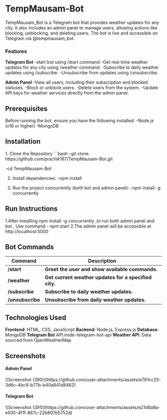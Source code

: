 # TempMausam-Bot
TempMausam_Bot is a Telegram bot that provides weather updates for any city. It also includes an admin panel to manage users, allowing actions like blocking, unblocking, and deleting users.
The bot is live and accessible on Telegram via @tempmausam_bot.

<h3>Features</h3>

**Telegram Bot**
-start bot using /start command
-Get real-time weather updates for any city using /weather <city> command.
-Subscribe to daily weather updates using /subscribe.
-Unsubscribe from updates using /unsubscribe.

**Admin Panel**
-View all users, including their subscription and blocked statuses.
-Block or unblock users.
-Delete users from the system.
-Update API keys for weather services directly from the admin panel.

<h2>Prerequisites</h2>
Before running the bot, ensure you have the following installed:
-Node.js (v16 or higher)
-MongoDB

<h2>Installation</h2>
1. Clone the Repository
```bash
-git clone https://github.com/prachik167/TempMausam-Bot.git

-cd TempMausam-Bot

2. Install dependencies:
-npm install

3. Run the project concurrently (both bot and admin panel):
-npm install -g concurrently

<h2>Run Instructions</h2>
1.After installing npm install -g concurrently ,to run both admin panel and bot , Use command
- npm start
2.The admin panel will be accessible at http://localhost:5000

<h2>Bot Commands</h2>

| **Command**       | **Description**                                           |
|--------------------|----------------------------------------------------------|
| **/start**        | **Greet the user and show available commands.**           |
| **/weather**      | **Get current weather updates for a specified city.**     |
| **/subscribe**    | **Subscribe to daily weather updates.**                   |
| **/unsubscribe**  | **Unsubscribe from daily weather updates.**               |

<h2>Technologies Used</h2>

**Frontend**: HTML, CSS, JavaScript
**Backend**: Node.js, Express.js
**Database**: MongoDB
**Telegram Bot** API:node-telegram-bot-api
**Weather API**: Data sourced from OpenWeatherMap

<h2>Screenshots</h2>
<h4>Admin Panel</h4>
![Screenshot (390)](https://github.com/user-attachments/assets/e761cc25-3d6c-4bc9-b77b-b40a841d8462)

<h4>Telegram Bot</h4>
![Screenshot (391)](https://github.com/user-attachments/assets/e21d6a8a-e935-4f1f-867c-22b807b5752d)
